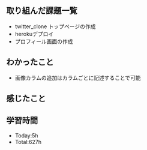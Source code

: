 ## 取り組んだ課題一覧
- twitter_clone トップページの作成
- herokuデプロイ
- プロフィール画面の作成
## わかったこと
- 画像カラムの追加はカラムごとに記述することで可能
## 感じたこと

## 学習時間
- Today:5h
- Total:627h
